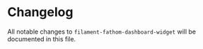 # Changelog

All notable changes to `filament-fathom-dashboard-widget` will be documented in this file.
